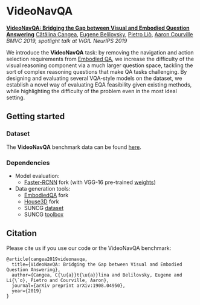 # VideoNavQA

[**VideoNavQA: Bridging the Gap between Visual and Embodied Question Answering**](https://arxiv.org/abs/1908.04950)
[Cătălina Cangea](https://catalinacangea.netlify.com/), [Eugene Belilovsky](http://eugenium.github.io/), [Pietro Liò](https://www.cl.cam.ac.uk/~pl219/), [Aaron Courville](https://mila.quebec/en/person/aaron-courville/)
*BMVC 2019, spotlight talk at ViGIL NeurIPS 2019*

We introduce the **VideoNavQA** task: by removing the navigation and action selection requirements from [Embodied QA](http://embodiedqa.org/), we increase the difficulty of the visual reasoning component via a much larger question space, tackling the sort of complex reasoning questions that make QA tasks challenging. By designing and evaluating several VQA-style models on the dataset, we establish a novel way of evaluating EQA feasibility given existing methods, while highlighting the difficulty of the problem even in the most ideal setting.

## Getting started

### Dataset

The **VideoNavQA** benchmark data can be found [here](https://drive.google.com/drive/folders/1DpEdjmVDMeJZ0ohS_TTp0HAjEbX0fU_m?usp=sharing).

### Dependencies
* Model evaluation:
  * [Faster-RCNN](https://github.com/catalina17/faster-rcnn.pytorch) fork (with VGG-16 pre-trained [weights](https://www.dropbox.com/s/s3brpk0bdq60nyb/vgg16_caffe.pth?dl=0))
* Data generation tools:
  * [EmbodiedQA](https://github.com/catalina17/EmbodiedQA) fork
  * [House3D](https://github.com/catalina17/House3D) fork
  * SUNCG [dataset](https://sscnet.cs.princeton.edu)
  * SUNCG [toolbox](https://github.com/jjhartmann/SUNCGtoolbox)

## Citation
Please cite us if you use our code or the VideoNavQA benchmark:

```
@article{cangea2019videonavqa,
  title={VideoNavQA: Bridging the Gap between Visual and Embodied Question Answering},
  author={Cangea, C{\u{a}}t{\u{a}}lina and Belilovsky, Eugene and Li{\`o}, Pietro and Courville, Aaron},
  journal={arXiv preprint arXiv:1908.04950},
  year={2019}
}
```

